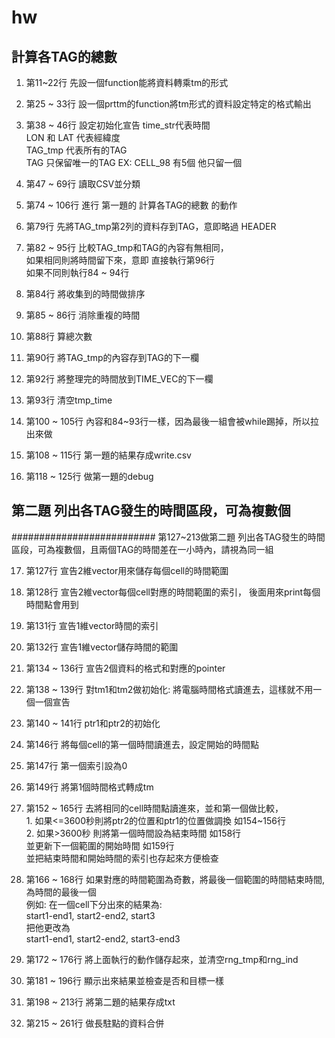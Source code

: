 # hw
## 計算各TAG的總數
1. 第11~22行 先設一個function能將資料轉乘tm的形式

2. 第25 ~ 33行 設一個prttm的function將tm形式的資料設定特定的格式輸出

3. 第38 ~ 46行 設定初始化宣告 time_str代表時間 \
                            LON 和 LAT 代表經緯度 \
                            TAG_tmp 代表所有的TAG \
                            TAG 只保留唯一的TAG EX: CELL_98 有5個 他只留一個
4. 第47 ~ 69行 讀取CSV並分類

5. 第74 ~ 106行 進行 第一題的 計算各TAG的總數 的動作

6. 第79行  先將TAG_tmp第2列的資料存到TAG，意即略過 HEADER

7. 第82 ~ 95行  比較TAG_tmp和TAG的內容有無相同， \
              如果相同則將時間留下來，意即 直接執行第96行 \
              如果不同則執行84 ~ 94行

8. 第84行      將收集到的時間做排序

9. 第85 ~ 86行   消除重複的時間

10. 第88行    算總次數

11. 第90行    將TAG_tmp的內容存到TAG的下一欄

12. 第92行    將整理完的時間放到TIME_VEC的下一欄

13. 第93行    清空tmp_time 

14. 第100 ~ 105行    內容和84~93行一樣，因為最後一組會被while踢掉，所以拉出來做

15. 第108 ~ 115行    第一題的結果存成write.csv

16. 第118 ~ 125行    做第一題的debug



## 第二題 列出各TAG發生的時間區段，可為複數個
##########################  第127~213做第二題 列出各TAG發生的時間區段，可為複數個，且兩個TAG的時間差在一小時內，請視為同一組

17. 第127行        宣告2維vector用來儲存每個cell的時間範圍

18. 第128行        宣告2維vector每個cell對應的時間範圍的索引，
                   後面用來print每個時間點會用到

19. 第131行        宣告1維vector時間的索引

20. 第132行        宣告1維vector儲存時間的範圍

21. 第134 ~ 136行    宣告2個資料的格式和對應的pointer

22. 第138 ~ 139行   對tm1和tm2做初始化: 將電腦時間格式讀進去，這樣就不用一個一個宣告

23. 第140 ~ 141行    ptr1和ptr2的初始化

24. 第146行        將每個cell的第一個時間讀進去，設定開始的時間點

25. 第147行        第一個索引設為0

26. 第149行        將第1個時間格式轉成tm

27. 第152 ~ 165行    去將相同的cell時間點讀進來，並和第一個做比較，\
                   1. 如果<=3600秒則將ptr2的位置和ptr1的位置做調換 如154~156行 \
                   2. 如果>3600秒 則將第一個時間設為結束時間 如158行 \
                     並更新下一個範圍的開始時間 如159行\
                     並把結束時間和開始時間的索引也存起來方便檢查


28. 第166 ~ 168行      如果對應的時間範圍為奇數，將最後一個範圍的時間結束時間,為時間的最後一個\
                    例如: 在一個cell下分出來的結果為:\
                     start1-end1, start2-end2, start3 \
                     把他更改為\
                     start1-end1, start2-end2, start3-end3

29. 第172 ~ 176行   將上面執行的動作儲存起來，並清空rng_tmp和rng_ind

30. 第181 ~ 196行   顯示出來結果並檢查是否和目標一樣

31. 第198 ~ 213行  將第二題的結果存成txt

32. 第215 ~ 261行  做長駐點的資料合併



